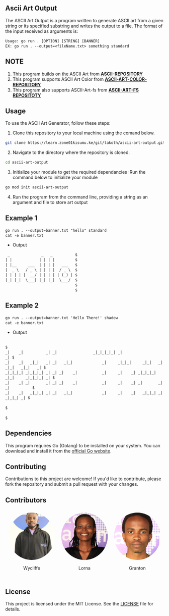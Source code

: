 ## Ascii Art Output
The ASCII Art Output is a program written to generate ASCII art from a given string or its specified substring and writes the output to a file.
The format of the input received as arguments is:
```
Usage: go run . [OPTION] [STRING] [BANNER]
EX: go run . --output=<fileName.txt> something standard
```
## NOTE
1. This program builds on the ASCII Art from  **[ASCII-REPOSITORY](https://learn.zone01kisumu.ke/git/wyonyango/ascii-art.git)**
2. This program supports ASCII Art Color from **[ASCII-ART-COLOR-REPOSITORY](https://learn.zone01kisumu.ke/git/lakoth/ascii-art-color)**
3. This program also supports ASCII-Art-fs from  **[ASCII-ART-FS REPOSITOTY](https://learn.zone01kisumu.ke/git/wyonyango/ascii-art-fs.git)**

## Usage
To use the ASCII Art Generator, follow these steps:
1. Clone this repository to your local machine using the comand below.
``` bash
git clone https://learn.zone01kisumu.ke/git/lakoth/ascii-art-output.git
```

2. Navigate to the directory where the repository is cloned.
```bash
cd ascii-art-output
```

3. Initialize your module to get the required dependancies :Run the command below to initialize your module
```bash
go mod init ascii-art-output
```
4. Run the program from the command line, providing a string as an argument and file to store art output


## Example 1

```console
go run . --output=banner.txt "hello" standard
cat -e banner.txt
```
- Output
``` 
 _              _   _          $
| |            | | | |         $
| |__     ___  | | | |   ___   $
|  _ \   / _ \ | | | |  / _ \  $
| | | | |  __/ | | | | | (_) | $
|_| |_|  \___| |_| |_|  \___/  $
                               $
                               $
```

## Example 2

```console
go run . --output=banner.txt 'Hello There!' shadow
cat -e banner.txt
```
- Output
``` 
                                                                                         $
_|    _|          _| _|                _|_|_|_|_| _|                                  _| $
_|    _|   _|_|   _| _|   _|_|             _|     _|_|_|     _|_|   _|  _|_|   _|_|   _| $
_|_|_|_| _|_|_|_| _| _| _|    _|           _|     _|    _| _|_|_|_| _|_|     _|_|_|_| _| $
_|    _| _|       _| _| _|    _|           _|     _|    _| _|       _|       _|          $
_|    _|   _|_|_| _| _|   _|_|             _|     _|    _|   _|_|_| _|         _|_|_| _| $
                                                                                         $
                                                                                         $
```

## Dependencies
This program requires Go (Golang) to be installed on your system. You can download and install it from the [official Go website](https://golang.org/dl/).

## Contributing
Contributions to this project are welcome! If you'd like to contribute, please fork the repository and submit a pull request with your changes.

## Contributors
<body>
<div style="display: flex !important; justify-content: center !important;">
    <div style="margin: 10px;">
        <img src="images/wkycliffe.png" style="border-radius: 50% !important; width: 150px !important; height: 150px; !important" alt="Wykliffe" >
        <p style="text-align: center;">Wycliffe</p>
    </div>
    <div style="margin: 10px;">
        <img src="images/lakoth.png" style="border-radius: 50% !important; width: 150px !important; height: 150px; !important" alt="Lorna" >
        <p style="text-align: center;">Lorna</p>
    </div>
    <div style="margin: 10px;">
        <img src="images/gonyango.png" style="border-radius: 50% !important; width: 150px !important; height: 150px; !important" alt="Granton">
        <p style="text-align: center;">Granton</p>
    </div>
</div>
</body>


## License
This project is licensed under the MIT License. See the [LICENSE](LICENSE) file for details.



